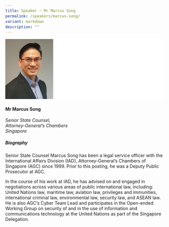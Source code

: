 ```yaml
---
title: Speaker – Mr Marcus Song
permalink: /speakers/marcus-song/
variant: markdown
description: ""
---
```


![](/images/2024%20speakers/Marcus_Song.png)
#### **Mr Marcus Song**

*Senior State Counsel, <br> Attorney-General’s Chambers<br>Singapore*

##### **Biography**
Senior State Counsel Marcus Song has been a legal service officer with the International Affairs Division (IAD), Attorney-General’s Chambers of Singapore (AGC) since 1999. Prior to this posting, he was a Deputy Public Prosecutor at AGC.

In the course of his work at IAD, he has advised on and engaged in negotiations across various areas of public international law, including: United Nations law, maritime law, aviation law, privileges and immunities, international criminal law, environmental law, security law, and ASEAN law. He is also AGC’s Cyber Team Lead and participates in the Open-ended Working Group on security of and in the use of information and communications technology at the United Nations as part of the Singapore Delegation.
